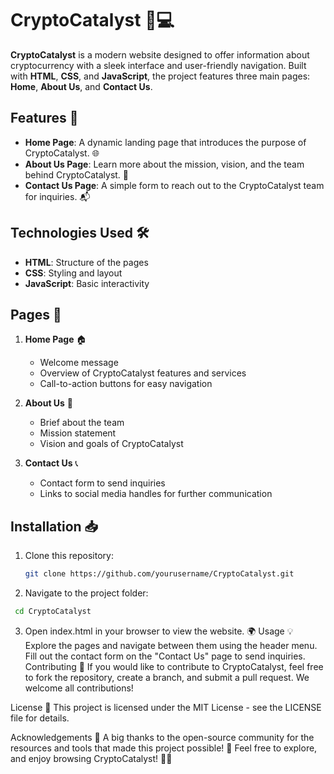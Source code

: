 # CryptoCatalyst 🚀💻

**CryptoCatalyst** is a modern website designed to offer information about cryptocurrency with a sleek interface and user-friendly navigation. Built with **HTML**, **CSS**, and **JavaScript**, the project features three main pages: **Home**, **About Us**, and **Contact Us**.

## Features 🌟

- **Home Page**: A dynamic landing page that introduces the purpose of CryptoCatalyst. 🌐
- **About Us Page**: Learn more about the mission, vision, and the team behind CryptoCatalyst. 👥
- **Contact Us Page**: A simple form to reach out to the CryptoCatalyst team for inquiries. 📬

## Technologies Used 🛠️

- **HTML**: Structure of the pages
- **CSS**: Styling and layout
- **JavaScript**: Basic interactivity

## Pages 📝

1. **Home Page** 🏠
   - Welcome message
   - Overview of CryptoCatalyst features and services
   - Call-to-action buttons for easy navigation

2. **About Us** 📖
   - Brief about the team
   - Mission statement
   - Vision and goals of CryptoCatalyst

3. **Contact Us** 📞
   - Contact form to send inquiries
   - Links to social media handles for further communication

## Installation 📥

1. Clone this repository:
   ```bash
   git clone https://github.com/yourusername/CryptoCatalyst.git
   ```
2. Navigate to the project folder:
  ```bash
   cd CryptoCatalyst
  ```
3. Open index.html in your browser to view the website. 🌍
Usage 💡
Explore the pages and navigate between them using the header menu.
Fill out the contact form on the "Contact Us" page to send inquiries.
Contributing 🤝
If you would like to contribute to CryptoCatalyst, feel free to fork the repository, create a branch, and submit a pull request. We welcome all contributions!

License 📝
This project is licensed under the MIT License - see the LICENSE file for details.

Acknowledgements 🙏
A big thanks to the open-source community for the resources and tools that made this project possible! 💙
Feel free to explore, and enjoy browsing CryptoCatalyst! 🚀✨
